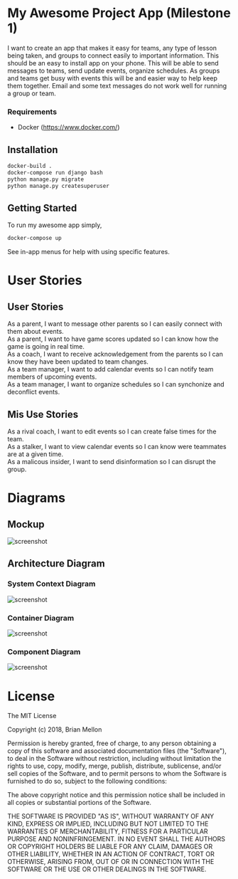 # My Awesome Project App (Milestone 1)
I want to create an app that makes it easy for teams, any type of lesson being taken, and groups to connect easily to important information.  This should be an easy to install app on your phone.  This will be able to send messages to teams, send update events, organize schedules.  As groups and teams get busy with events this will be and easier way to help keep them together.  Email and some text messages do not work well for running a group or team.

### Requirements
* Docker (https://www.docker.com/)

## Installation
```bash
docker-build .
docker-compose run django bash
python manage.py migrate
python manage.py createsuperuser
```

## Getting Started
To run my awesome app simply,
```bash
docker-compose up
```
See in-app menus for help with using specific features.


# User Stories
## User Stories
As a parent, I want to message other parents so I can easily connect with them about events.<br/>
As a parent, I want to have game scores updated so I can know how the game is going in real time.<br/>
As a coach, I want to receive acknowledgement from the parents so I can know they have been updated to team changes.<br/>
As a team manager, I want to add calendar events so I can notify team members of upcoming events.<br/>
As a team manager, I want to organize schedules so I can synchonize and deconflict events.<br/>

## Mis Use Stories
As a rival coach, I want to edit events so I can create false times for the team.<br/>
As a stalker, I want to view calendar events so I can know were teammates are at a given time.<br/>
As a malicous insider, I want to send disinformation so I can disrupt the group.<br/>

# Diagrams

## Mockup
![screenshot](https://github.com/mellonb/doggo-webservice/blob/master/iPhoneUIPics.png)

## Architecture Diagram

### System Context Diagram
![screenshot](https://github.com/mellonb/doggo-webservice/blob/master/Screen%20Shot%202018-10-31%20at%208.55.06%20PM.png)
### Container Diagram
![screenshot](https://github.com/mellonb/doggo-webservice/blob/master/Screen%20Shot%202018-10-30%20at%209.04.40%20PM.png)
### Component Diagram
![screenshot](https://github.com/mellonb/doggo-webservice/blob/master/Screen%20Shot%202018-10-31%20at%209.06.41%20PM.png)


# License

The MIT License

Copyright (c) 2018, Brian Mellon

Permission is hereby granted, free of charge, to any person obtaining a copy
of this software and associated documentation files (the "Software"), to deal
in the Software without restriction, including without limitation the rights
to use, copy, modify, merge, publish, distribute, sublicense, and/or sell
copies of the Software, and to permit persons to whom the Software is
furnished to do so, subject to the following conditions:

The above copyright notice and this permission notice shall be included in all
copies or substantial portions of the Software.

THE SOFTWARE IS PROVIDED "AS IS", WITHOUT WARRANTY OF ANY KIND, EXPRESS OR
IMPLIED, INCLUDING BUT NOT LIMITED TO THE WARRANTIES OF MERCHANTABILITY,
FITNESS FOR A PARTICULAR PURPOSE AND NONINFRINGEMENT. IN NO EVENT SHALL THE
AUTHORS OR COPYRIGHT HOLDERS BE LIABLE FOR ANY CLAIM, DAMAGES OR OTHER
LIABILITY, WHETHER IN AN ACTION OF CONTRACT, TORT OR OTHERWISE, ARISING FROM,
OUT OF OR IN CONNECTION WITH THE SOFTWARE OR THE USE OR OTHER DEALINGS IN THE
SOFTWARE.
